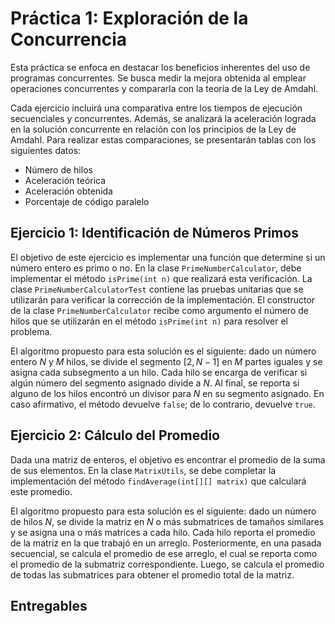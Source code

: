 # Práctica 1: Exploración de la Concurrencia

Esta práctica se enfoca en destacar los beneficios inherentes del uso de programas concurrentes. Se busca medir la mejora obtenida al emplear operaciones concurrentes y compararla con la teoría de la Ley de Amdahl.

Cada ejercicio incluirá una comparativa entre los tiempos de ejecución secuenciales y concurrentes. Además, se analizará la aceleración lograda en la solución concurrente en relación con los principios de la Ley de Amdahl. Para realizar estas comparaciones, se presentarán tablas con los siguientes datos:

- Número de hilos
- Aceleración teórica
- Aceleración obtenida
- Porcentaje de código paralelo

## Ejercicio 1: Identificación de Números Primos

El objetivo de este ejercicio es implementar una función que determine si un número entero es primo o no. En la clase `PrimeNumberCalculator`, debe implementar el método `isPrime(int n)` que realizará esta verificación. La clase `PrimeNumberCalculatorTest` contiene las pruebas unitarias que se utilizarán para verificar la corrección de la implementación. El constructor de la clase `PrimeNumberCalculator` recibe como argumento el número de hilos que se utilizarán en el método `isPrime(int n)` para resolver el problema.

El algoritmo propuesto para esta solución es el siguiente: dado un número entero $N$ y $M$ hilos, se divide el segmento $[2,N−1]$ en $M$ partes iguales y se asigna cada subsegmento a un hilo. Cada hilo se encarga de verificar si algún número del segmento asignado divide a $N$. Al final, se reporta si alguno de los hilos encontró un divisor para $N$ en su segmento asignado. En caso afirmativo, el método devuelve `false`; de lo contrario, devuelve `true`.

## Ejercicio 2: Cálculo del Promedio

Dada una matriz de enteros, el objetivo es encontrar el promedio de la suma de sus elementos. En la clase `MatrixUtils`, se debe completar la implementación del método `findAverage(int[][] matrix)` que calculará este promedio.

El algoritmo propuesto para esta solución es el siguiente: dado un número de hilos $N$, se divide la matriz en $N$ o más submatrices de tamaños similares y se asigna una o más matrices a cada hilo. Cada hilo reporta el promedio de la matriz en la que trabajó en un arreglo. Posteriormente, en una pasada secuencial, se calcula el promedio de ese arreglo, el cual se reporta como el promedio de la submatriz correspondiente. Luego, se calcula el promedio de todas las submatrices para obtener el promedio total de la matriz.

## Entregables


